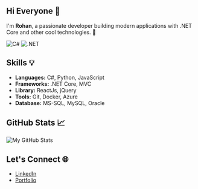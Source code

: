 ## Hi Everyone 👋
I'm **Rohan**, a passionate developer building modern applications with .NET Core and other cool technologies. 🌟

![C#](https://img.shields.io/badge/-C%23-239120?style=flat-square&logo=c-sharp&logoColor=white)
![.NET](https://img.shields.io/badge/-DotNet-512BD4?style=flat-square&logo=dotnet&logoColor=white)


## Skills 💡
- **Languages:** C#, Python, JavaScript
- **Frameworks:** .NET Core, MVC
- **Library:** ReactJs, jQuery
- **Tools:** Git, Docker, Azure
- **Database:** MS-SQL, MySQL, Oracle

## GitHub Stats 📈
![My GitHub Stats](https://github-readme-stats.vercel.app/api?username=rohanpin1&show_icons=true&theme=radical)

## Let's Connect 🌐
- [LinkedIn](https://www.linkedin.com/in/rohan-kumawat-7b4a68247/)
- [Portfolio](https://rrohankumawat.github.io/portfolio)
<!--
**rohanpin1/rohanpin1** is a ✨ _special_ ✨ repository because its `README.md` (this file) appears on your GitHub profile.

Here are some ideas to get you started:

- 🔭 I’m currently working on ...
- 🌱 I’m currently learning ...
- 👯 I’m looking to collaborate on ...
- 🤔 I’m looking for help with ...
- 💬 Ask me about ...
- 📫 How to reach me: ...
- 😄 Pronouns: ...
- ⚡ Fun fact: ...
-->
